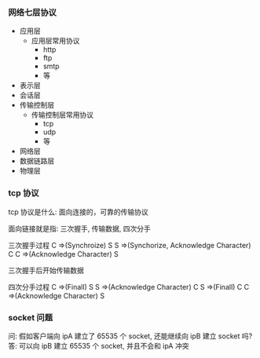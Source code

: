 ### 网络七层协议

- 应用层
  - 应用层常用协议
    - http
    - ftp
    - smtp
    - 等
- 表示层
- 会话层
- 传输控制层
  - 传输控制层常用协议
    - tcp
    - udp
    - 等
- 网络层
- 数据链路层
- 物理层

### tcp 协议

tcp 协议是什么: 面向连接的，可靠的传输协议

面向链接就是指: 三次握手, 传输数据, 四次分手

三次握手过程
C =>(Synchroize) S
S =>(Synchorize, Acknowledge Character) C
C =>(Acknowledge Character) S

三次握手后开始传输数据

四次分手过程
C =>(Finall) S
S =>(Acknowledge Character) C
S =>(Finall) C
C =>(Acknowledge Character) S

### socket 问题

问: 假如客户端向 ipA 建立了 65535 个 socket, 还能继续向 ipB 建立 socket 吗?
答: 可以向 ipB 建立 65535 个 socket, 并且不会和 ipA 冲突
